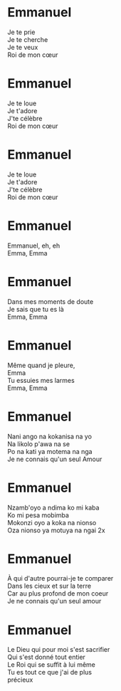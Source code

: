 # Emmanuel    
Je te prie    
Je te cherche    
Je te veux    
Roi de mon cœur    
    
# Emmanuel    
Je te loue    
Je t'adore    
J'te célèbre    
Roi de mon cœur    
    
# Emmanuel    
Je te loue    
Je t'adore    
J'te célèbre    
Roi de mon cœur    
    
# Emmanuel    
Emmanuel, eh, eh    
Emma, Emma    
    
# Emmanuel    
Dans mes moments de doute    
Je sais que tu es là    
Emma, Emma    
    
# Emmanuel    
Même quand je pleure,    
Emma    
Tu essuies mes larmes    
Emma, Emma    
    
# Emmanuel    
Nani ango na kokanisa na yo    
Na likolo p'awa na se    
Po na kati ya motema na nga    
Je ne connais qu'un seul Amour    
    
# Emmanuel    
Nzamb'oyo a ndima ko mi kaba    
Ko mi pesa mobimba    
Mokonzi oyo a koka na nionso    
Oza nionso ya motuya na ngai 2x    
    
# Emmanuel    
À qui d'autre pourrai-je te comparer    
Dans les cieux et sur la terre    
Car au plus profond de mon coeur    
Je ne connais qu'un seul amour    
    
# Emmanuel    
Le Dieu qui pour moi s'est sacrifier    
Qui s'est donné tout entier    
Le Roi qui se suffit à lui même    
Tu es tout ce que j'ai de plus    
précieux    
